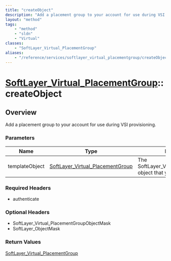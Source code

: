 ```yaml
---
title: "createObject"
description: "Add a placement group to your account for use during VSI provisioning."
layout: "method"
tags:
    - "method"
    - "sldn"
    - "Virtual"
classes:
    - "SoftLayer_Virtual_PlacementGroup"
aliases:
    - "/reference/services/softlayer_virtual_placementgroup/createObject"
---
```

# [SoftLayer_Virtual_PlacementGroup](/reference/services/SoftLayer_Virtual_PlacementGroup)::createObject




## Overview 
Add a placement group to your account for use during VSI provisioning. 

### Parameters 
|Name | Type | Description |
| --- | --- | --- |
|templateObject| <a href='/reference/datatypes/SoftLayer_Virtual_PlacementGroup'>SoftLayer_Virtual_PlacementGroup </a>| The SoftLayer_Virtual_PlacementGroup object that you wish to create.|


### Required Headers
* authenticate

### Optional Headers
* SoftLayer_Virtual_PlacementGroupObjectMask
* SoftLayer_ObjectMask

### Return Values
<a href='/reference/datatypes/SoftLayer_Virtual_PlacementGroup'>SoftLayer_Virtual_PlacementGroup </a>

